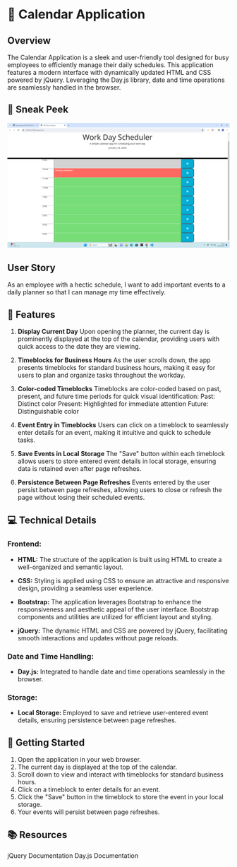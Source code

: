 # 📅 Calendar Application

## Overview
The Calendar Application is a sleek and user-friendly tool designed for busy employees to efficiently manage their daily schedules. This application features a modern interface with dynamically updated HTML and CSS powered by jQuery. Leveraging the Day.js library, date and time operations are seamlessly handled in the browser.

## 👀 Sneak Peek
![Screenshot of the application](<images/Screenshot 2024-01-23 102353.png>)

## User Story
As an employee with a hectic schedule, I want to add important events to a daily planner so that I can manage my time effectively.

## 🚀 Features
1. **Display Current Day**
Upon opening the planner, the current day is prominently displayed at the top of the calendar, providing users with quick access to the date they are viewing.

2. **Timeblocks for Business Hours**
As the user scrolls down, the app presents timeblocks for standard business hours, making it easy for users to plan and organize tasks throughout the workday.

3. **Color-coded Timeblocks**
Timeblocks are color-coded based on past, present, and future time periods for quick visual identification:
    Past: Distinct color
    Present: Highlighted for immediate attention
    Future: Distinguishable color
4. **Event Entry in Timeblocks**
Users can click on a timeblock to seamlessly enter details for an event, making it intuitive and quick to schedule tasks.

5. **Save Events in Local Storage**
The "Save" button within each timeblock allows users to store entered event details in local storage, ensuring data is retained even after page refreshes.

6. **Persistence Between Page Refreshes**
Events entered by the user persist between page refreshes, allowing users to close or refresh the page without losing their scheduled events.

## 💻 Technical Details

### **Frontend:**
- **HTML:** The structure of the application is built using HTML to create a well-organized and semantic layout.

- **CSS:** Styling is applied using CSS to ensure an attractive and responsive design, providing a seamless user experience.

- **Bootstrap:** The application leverages Bootstrap to enhance the responsiveness and aesthetic appeal of the user interface. Bootstrap components and utilities are utilized for efficient layout and styling.

- **jQuery:** The dynamic HTML and CSS are powered by jQuery, facilitating smooth interactions and updates without page reloads.

### **Date and Time Handling:**
- **Day.js:** Integrated to handle date and time operations seamlessly in the browser.

### **Storage:**
- **Local Storage:** Employed to save and retrieve user-entered event details, ensuring persistence between page refreshes.

## 🚦 Getting Started
1. Open the application in your web browser.
2. The current day is displayed at the top of the calendar.
3. Scroll down to view and interact with timeblocks for standard business hours.
4. Click on a timeblock to enter details for an event.
5. Click the "Save" button in the timeblock to store the event in your local storage.
6. Your events will persist between page refreshes.

## 📚 Resources
jQuery Documentation
Day.js Documentation